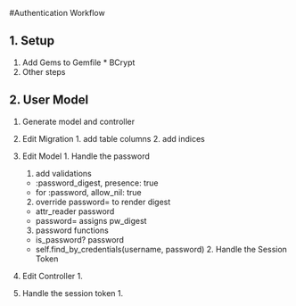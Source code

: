 #Authentication Workflow

## 1. Setup
  1. Add Gems to Gemfile
    * BCrypt
  2. Other steps

## 2. User Model
  1. Generate model and controller
  2. Edit Migration
    1. add table columns
    2. add indices
  3. Edit Model
    1. Handle the password
      1. add validations
        * :password_digest, presence: true
        * for :password, allow_nil: true
      2. override password= to render digest
        * attr_reader password
        * password= assigns pw_digest
      3. password functions
        * is_password? password
        * self.find_by_credentials(username, password)
    2. Handle the Session Token
  4. Edit Controller
    1.


  2. Handle the session token
      1.
